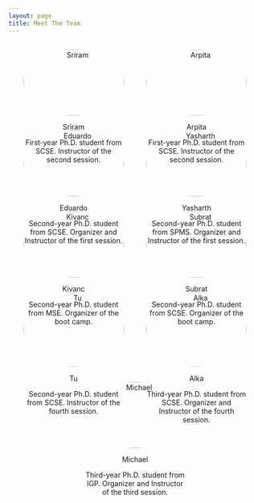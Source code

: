 ```yaml
---
layout: page
title: Meet The Team
---
```


<style>
  .team-container {
    display: flex;
    flex-wrap: wrap;
    justify-content: space-evenly;
  }

  .team-member {
    width: 200px;
    margin: 15px;
    text-align: center;
  }

  .team-member img {
    width: 100%;
    border-radius: 50%;
  }
</style>


<div class="team-container">

  <div class="team-member">
    <img src="{{site.baseurl | prepend: site.url}}public/team_images/sriram.png" alt="Sriram">
    <p>Sriram</p>
    <p>First-year Ph.D. student from SCSE. Instructor of the second session.</p>
  </div>

  <div class="team-member">
    <img src="{{site.baseurl | prepend: site.url}}public/team_images/arpita.jpeg" alt="Arpita">
    <p>Arpita</p>
    <p>First-year Ph.D. student from SCSE. Instructor of the second session.</p>
  </div>

  <div class="team-member">
    <img src="{{site.baseurl | prepend: site.url}}public/team_images/eduardo.png" alt="Eduardo">
    <p>Eduardo</p>
    <p>Second-year Ph.D. student from SCSE. Organizer and Instructor of the first session.</p>
  </div>

  <div class="team-member">
    <img src="{{site.baseurl | prepend: site.url}}public/team_images/yasharth.png" alt="Yasharth">
    <p>Yasharth</p>
    <p>Second-year Ph.D. student from SPMS. Organizer and Instructor of the first session.</p>
  </div>

  <div class="team-member">
    <img src="{{site.baseurl | prepend: site.url}}public/team_images/kivanc.jpg" alt="Kivanc">
    <p>Kivanc</p>
    <p>Second-year Ph.D. student from MSE. Organizer of the boot camp.</p>
  </div>

  <div class="team-member">
    <img src="{{site.baseurl | prepend: site.url}}public/team_images/subrat.png" alt="Subrat">
    <p>Subrat</p>
    <p>Second-year Ph.D. student from SCSE. Organizer of the boot camp.</p>
  </div>

  <div class="team-member">
    <img src="{{site.baseurl | prepend: site.url}}public/team_images/tu.jpeg" alt="Tu">
    <p>Tu</p>
    <p>Second-year Ph.D. student from SCSE. Instructor of the fourth session.</p>
  </div>

  <div class="team-member">
    <img src="{{site.baseurl | prepend: site.url}}public/team_images/alka.png" alt="Alka">
    <p>Alka</p>
    <p>Third-year Ph.D. student from SCSE. Organizer and Instructor of the fourth session.</p>
  </div>

  <div class="team-member">
    <img src="{{site.baseurl | prepend: site.url}}public/team_images/michael.png" alt="Michael">
    <p>Michael</p>
    <p>Third-year Ph.D. student from IGP. Organizer and Instructor of the third session.</p>
  </div>

</div>
